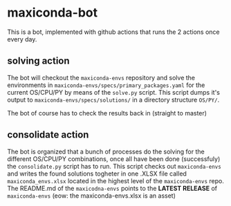 # maxiconda-bot

This is a bot, implemented with github actions that runs the 2 actions once every day.

## solving action

The bot will checkout the `maxiconda-envs` repository and solve
the environments in `maxiconda-envs/specs/primary_packages.yaml`
for the current OS/CPU/PY by means of the `solve.py` script.
This script dumps it's output to `maxiconda-envs/specs/solutions/`
in a directory structure `OS/PY/`.

The bot of course has to check the results back in (straight to master)

## consolidate action

The bot is organized that a bunch of processes do the solving for the
different OS/CPU/PY combinations, once all have been done (successfuly)
the `consolidate.py` script has to run. This script checks out
`maxiconda-envs` and writes the found solutions togheter in one .XLSX
file called `maxiconda_envs.xlsx` located in the highest level of the
`maxiconda-envs` repo. The README.md of the `maxicodna-envs` points 
to the **LATEST RELEASE** of `maxiconda-envs` (eow: the maxiconda-envs.xlsx
is an asset)
